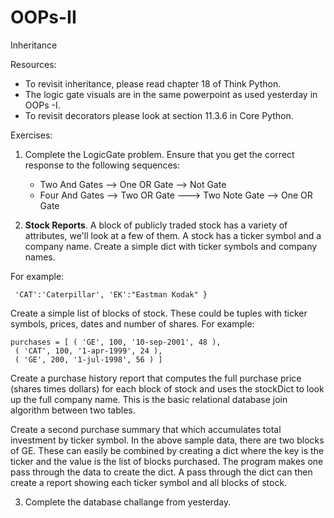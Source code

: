 # OOPs-II
Inheritance

Resources:

  - To revisit inheritance, please read chapter 18 of Think Python.
  - The logic gate visuals are in the same powerpoint as used yesterday in OOPs -I.
  - To revisit decorators please look at section 11.3.6 in Core Python. 
  
Exercises: 

1) Complete the LogicGate problem. Ensure that you get the correct response to the following sequences:  
    
    + Two And Gates --> One OR Gate --> Not Gate
    + Four And Gates --> Two OR Gate ---> Two Note Gate --> One OR Gate
    
2) **Stock Reports**. A block of publicly traded stock has a variety of attributes, we'll look at a few of them. A stock has a ticker symbol and a company name. Create a simple dict with ticker symbols and company names.

For example:

```stockDict = { 'GM': 'General Motors', 
 'CAT':'Caterpillar', 'EK':"Eastman Kodak" }
 ```
 
Create a simple list of blocks of stock. These could be tuples with ticker symbols, prices, dates and number of shares. For example:

```
purchases = [ ( 'GE', 100, '10-sep-2001', 48 ), 
 ( 'CAT', 100, '1-apr-1999', 24 ), 
 ( 'GE', 200, '1-jul-1998', 56 ) ]
 ```
 
Create a purchase history report that computes the full purchase price (shares times dollars) for each block of stock and uses the stockDict to look up the full company name. This is the basic relational database join algorithm between two tables.

Create a second purchase summary that which accumulates total investment by ticker symbol. In the above sample data, there are two blocks of GE. These can easily be combined by creating a dict where the key is the ticker and the value is the list of blocks purchased. The program makes one pass through the data to create the dict. A pass through the dict can then create a report showing each ticker symbol and all blocks of stock.

3) Complete the database challange from yesterday. 
